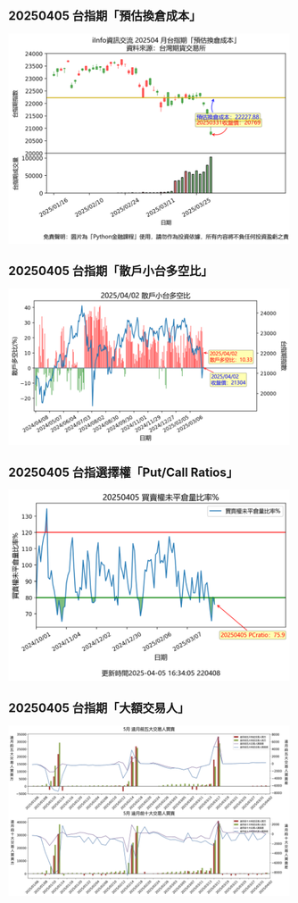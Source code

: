## 20250405 台指期「預估換倉成本」
![](images/txfcost.png)

## 20250405 台指期「散戶小台多空比」
![](images/bbiri.png)

## 20250405 台指選擇權「Put/Call Ratios」
![](images/pcratio.png)

## 20250405 台指期「大額交易人」
![](images/blocktrade.png)

